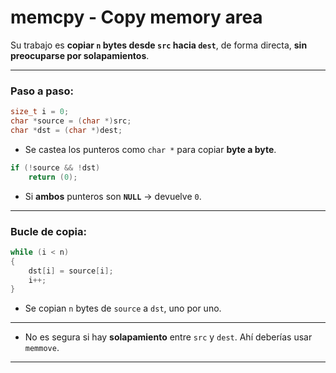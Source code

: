 # memcpy - Copy memory area

Su trabajo es **copiar `n` bytes desde `src` hacia `dest`**, de forma directa, **sin preocuparse por solapamientos**.

---

### Paso a paso:

```c
size_t i = 0;
char *source = (char *)src;
char *dst = (char *)dest;

```

- Se castea los punteros como `char *` para copiar **byte a byte**.

```c
if (!source && !dst)
	return (0);
```

- Si **ambos** punteros son **`NULL`** → devuelve `0`.

---

### Bucle de copia:

```c
while (i < n)
{
	dst[i] = source[i];
	i++;
}
```

- Se copian `n` bytes de `source` a `dst`, uno por uno.

---

- No es segura si hay **solapamiento** entre `src` y `dest`. Ahí deberías usar `memmove`.

---

